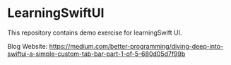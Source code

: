# LearningSwiftUI
This repository contains demo exercise for learningSwift UI.

Blog Website: https://medium.com/better-programming/diving-deep-into-swiftui-a-simple-custom-tab-bar-part-1-of-5-680d05d7f99b
